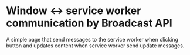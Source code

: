 # Window <-> service worker communication by Broadcast API

A simple page that send messages to the service worker when clicking button and updates content when service worker send update messages.